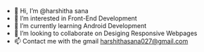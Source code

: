 - 👋 Hi, I’m @harshitha sana
- 👀 I’m interested in Front-End Development
- 🌱 I’m currently learning Android Development
- 💞️ I’m looking to collaborate on Desiging Responsive Webpages
- 📫 Contact me with the gmail harshithasana027@gmail.com

<!---
harshtiha/harshtiha is a ✨ special ✨ repository because its `README.md` (this file) appears on your GitHub profile.
You can click the Preview link to take a look at your changes.
--->

